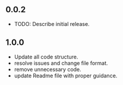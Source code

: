 ## 0.0.2

* TODO: Describe initial release.

## 1.0.0

* Update all code structure.
* resolve issues and change file format.
* remove unnecessary code.
* update Readme file with proper guidance.